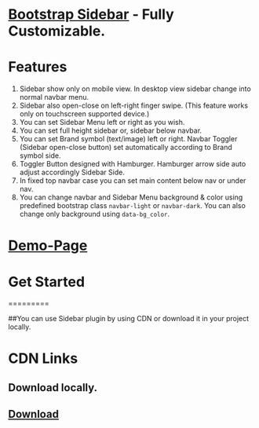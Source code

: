 [Bootstrap Sidebar](https://skwebs.github.io/sidebar/) - Fully Customizable.
=========================================

# Features
1. Sidebar show only on mobile view. In desktop view sidebar change into normal navbar menu.
2. Sidebar also open-close on left-right finger swipe. (This feature works only on touchscreen supported device.)
3. You can set Sidebar Menu left or right as you wish.
4. You can set full height sidebar or, sidebar below navbar.
5. You can set Brand symbol (text/image) left or right. Navbar Toggler (Sidebar open-close button) set automatically according to Brand symbol side.
6. Toggler Button designed with Hamburger. Hamburger arrow side auto adjust accordingly Sidebar Side.
7. In fixed top navbar case you can set main content below nav or under nav.
8. You can change navbar and Sidebar Menu background & color using predefined bootstrap class `navbar-light` or `navbar-dark`. You can also change only background using `data-bg_color`.


[Demo-Page](https://skwebs.github.io/sidebar/demo.html)
========================================

# Get Started
=========

##You can use Sidebar plugin by using CDN or download it in your project locally.

# CDN Links


## Download locally.

[Download](https://github.com/skwebs/sidebar/tree/1.0.0-stable)
---------------------------------------------------------




